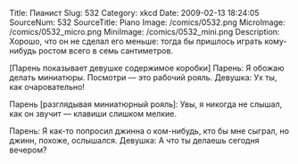 Title: Пианист 
Slug: 532 
Category: xkcd 
Date: 2009-02-13 18:24:05 
SourceNum: 532 
SourceTitle: Piano 
Image: /comics/0532.png 
MicroImage: /comics/0532_micro.png 
MiniImage: /comics/0532_mini.png 
Description: Хорошо, что он не сделал его меньше: тогда бы пришлось играть кому-нибудь ростом всего в семь сантиметров. 

[Парень показывает девушке содержимое коробки]
Парень: Я обожаю делать миниатюры. Посмотри — это рабочий рояль.
Девушка: Ух ты, как очаровательно!

Парень [разглядывая миниатюрный рояль]: Увы, я никогда не слышал, как он звучит — клавиши слишком мелкие. 

Парень: Я как-то попросил джинна о ком-нибудь, кто бы мне сыграл, но джинн, похоже, ослышался.
Девушка: А что ты делаешь сегодня вечером?